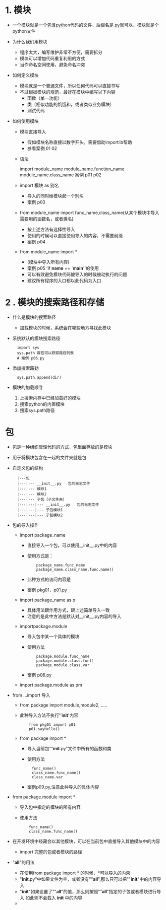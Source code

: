 # 1. 模块
- 一个模块就是一个包含python代码的文件，后缀名是.py就可以，模块就是个python文件
- 为什么我们用模块
    - 程序太大，编写维护非常不方便，需要拆分
    - 模块可以增加代码重复利用的方式
    - 当作命名空间使用，避免命名冲突
- 如何定义模块
    - 模块就是一个普通文件，所以任何代码可以直接书写
    - 不过根据模块的规范，最好在模块中编写以下内容
        - 函数（单一功能）
        - 类（相似功能的饥饿和，或者类似业务模块）
        - 测试代码
        
- 如何使用模块
    - 模块直接导入
        - 假如模块名称直接以数字开头，需要借助importlib帮助
        - 参看案例 01 02
    - 语法
    
        import module_name
        module_name.function_name
        module_name.class_name
    案例 p01  p02
    - import 模块 as 别名
        - 导入的同时给模块起一个别名
        - 案例 p03
       
    - from module_name import func_name,class_name(从某个模块中导入需要用的函数名，或者类名)
        - 按上述方法有选择性导入
        - 使用的时候可以直接使用导入的内容，不需要前缀
        - 案例 p04
    - from module_name import *
        - (模块中导入所有内容) 
        - 案例 p05
    'if __name__ == '__main__''的使用
        - 可以有效避免模块代码被导入的时候被动执行的问题   
        - 建议所有程序的入口都以此代码为入口
        
# 2 . 模块的搜索路径和存储
- 什么是模块的搜索路径
    - 加载模块的时候，系统会在哪些地方寻找此模块
- 系统默认的模块搜索路径

        import sys
        sys.path 属性可以获取路径列表
        # 案例 p06.py
- 添加搜索路劲
    
        sys.path.append(dir)
- 模块的加载顺寻
    1. 上搜索内存中已经加载好的模块
    2. 搜索python的内置模块
    3. 搜索sys.path路径
    
# 包
- 包是一种组织管理代码的方式，包里面存放的是模块
- 用于将模块包含在一起的文件夹就是包
- 自定义包的结构

        |---包
        |---|--- __init__.py   包的标志文件
        |---|--- 模块1
        |---|--- 模块2
        |---|--- 子包（子文件夹）
        |---|---|--- __init__.py   包的标志文件
        |---|---|--- 子包模块1
        |---|---|--- 子包模块2
        
- 包的导入操作
    - import package_name
        - 直接导入一个包，可以使用__init__.py中的内容
        - 使用方式是：
        
                  package_name.func_name
                  package_name.class_name.func.name()
        - 此种方式的访问内容是
        - 案例 pkg01，p01.py
    - import package_name as p
        - 具体用法跟作用方式，跟上述简单导入一致
        - 注意的是此中方法是默认对__init__.py内容的导入
        
    - importpackage.module
        - 导入包中某一个具体的模块
        - 使用方法
        
                  package.module.func_name
                  package.module.class.fun()
                  package.module.class.var
        - 案例 p08.py
        
    - import package.module as pm
    
- from ...import 导入
    - from package import module,module2, .....
    - 此种导入方法不执行''__init__'内容
    
              from pkg01 import p01
              p01.sayHello()
    - from package import *
        - 导入当前包""__init__.py"文件中所有的函数和类
        - 使用方法
        
                func_name()
                class_name.func_name()
                class_name.var
        - 案例p09.py,注意此种导入的具体内容
        
- from package.module import *
    - 导入包中指定的模块的所有内容
    - 使用方法
    
              func_name()
              class_name.func_name()
              
- 在开发环境中经藏会以其他模块，可以在当前包中直接导入其他模块中的内容
    - import 完整的包或者模块的路径
    
- "__all__"的用法
    - 在使用from package import * 的时候，*可以导入的内荣
    - "__init__.py"中如果文件为空，或者没有""__all__",那么只可以把""__init__"中的内容导入
    - "__init__"如果设置了""__all__"的值，那么则按照""__all__"指定的子包或者模块进行导入
    如此则不会载入 __init__ 中的内容
    -
    
          
